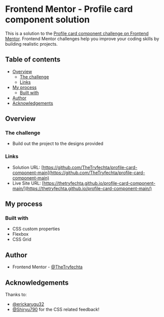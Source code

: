 # Frontend Mentor - Profile card component solution

This is a solution to the [Profile card component challenge on Frontend Mentor](https://www.frontendmentor.io/challenges/profile-card-component-cfArpWshJ). Frontend Mentor challenges help you improve your coding skills by building realistic projects.

## Table of contents

- [Overview](#overview)
  - [The challenge](#the-challenge)
  - [Links](#links)
- [My process](#my-process)
  - [Built with](#built-with)
- [Author](#author)
- [Acknowledgements](#acknowledgements)

## Overview

### The challenge

- Build out the project to the designs provided

### Links

- Solution URL: [https://github.com/TheTryfechta/profile-card-component-main](https://github.com/TheTryfechta/profile-card-component-main)
- Live Site URL: [https://thetryfechta.github.io/profile-card-component-main/](https://thetryfechta.github.io/profile-card-component-main/)

## My process

### Built with

- CSS custom properties
- Flexbox
- CSS Grid

## Author

- Frontend Mentor - [@TheTryfechta](https://www.frontendmentor.io/profile/thetryfechta)

## Acknowledgements

Thanks to:

- [@erickarugu32](https://www.frontendmentor.io/profile/erickarugu32)
- [@Shiryu790](https://www.frontendmentor.io/profile/Shiryu790)
  for the CSS related feedback!
